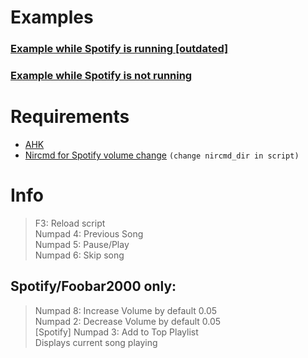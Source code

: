 # Examples
### [Example while Spotify is running [outdated]](https://youtu.be/whSEENEBa6E)

### [Example while Spotify is not running](https://youtu.be/H9BHAGh8GXI)

# Requirements
- [AHK](https://www.autohotkey.com/)
- [Nircmd for Spotify volume change](http://www.nirsoft.net/utils/nircmd.html)
`(change nircmd_dir in script)`

# Info
> F3: Reload script<br>
> Numpad 4: Previous Song<br>
> Numpad 5: Pause/Play<br>
> Numpad 6: Skip song<br>
## Spotify/Foobar2000 only:
> Numpad 8: Increase Volume by default 0.05<br>
> Numpad 2: Decrease Volume by default 0.05<br>
> [Spotify] Numpad 3: Add to Top Playlist<br>
> Displays current song playing<br>
#
